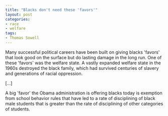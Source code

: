 ```yaml
---
title: "Blacks don't need these 'favors'"
layout: post
categories:
- race
- welfare
tags:
- Thomas Sowell
---
```


Many successful political careers have been built on giving blacks 'favors' that look good on the surface but do lasting damage in the long run. One of these 'favors' was the welfare state. A vastly expanded welfare state in the 1960s destroyed the black family, which had survived centuries of slavery and generations of racial oppression.

\[...\]

A big 'favor' the Obama administration is offering blacks today is exemption from school behavior rules that have led to a rate of disciplining of black male students that is greater than the rate of disciplining of other categories of students.